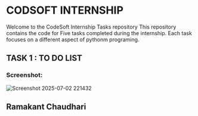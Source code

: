 # CODSOFT INTERNSHIP 
Welcome to the CodeSoft Internship Tasks repository This repository contains the code for Five tasks completed during the internship. Each task focuses on a different aspect of pythonm programing.
## TASK 1 : TO DO LIST
### Screenshot:
![Screenshot 2025-07-02 221432](https://github.com/user-attachments/assets/b5f87a71-e34c-4622-89ee-3b9fd8da8b95)


## Ramakant Chaudhari

